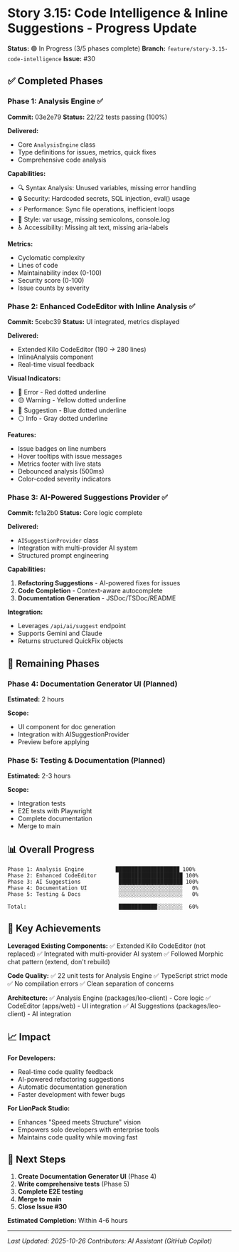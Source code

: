 # Story 3.15: Code Intelligence & Inline Suggestions - Progress Update

**Status:** 🟢 In Progress (3/5 phases complete)
**Branch:** `feature/story-3.15-code-intelligence`
**Issue:** #30

## ✅ Completed Phases

### Phase 1: Analysis Engine ✅
**Commit:** 03e2e79
**Status:** 22/22 tests passing (100%)

**Delivered:**
- Core `AnalysisEngine` class
- Type definitions for issues, metrics, quick fixes
- Comprehensive code analysis

**Capabilities:**
- 🔍 Syntax Analysis: Unused variables, missing error handling
- 🔒 Security: Hardcoded secrets, SQL injection, eval() usage
- ⚡ Performance: Sync file operations, inefficient loops
- 🎨 Style: var usage, missing semicolons, console.log
- ♿ Accessibility: Missing alt text, missing aria-labels

**Metrics:**
- Cyclomatic complexity
- Lines of code
- Maintainability index (0-100)
- Security score (0-100)
- Issue counts by severity

### Phase 2: Enhanced CodeEditor with Inline Analysis ✅
**Commit:** 5cebc39
**Status:** UI integrated, metrics displayed

**Delivered:**
- Extended Kilo CodeEditor (190 → 280 lines)
- InlineAnalysis component
- Real-time visual feedback

**Visual Indicators:**
- 🔴 Error - Red dotted underline
- 🟡 Warning - Yellow dotted underline
- 🔵 Suggestion - Blue dotted underline
- ⚪ Info - Gray dotted underline

**Features:**
- Issue badges on line numbers
- Hover tooltips with issue messages
- Metrics footer with live stats
- Debounced analysis (500ms)
- Color-coded severity indicators

### Phase 3: AI-Powered Suggestions Provider ✅
**Commit:** fc1a2b0
**Status:** Core logic complete

**Delivered:**
- `AISuggestionProvider` class
- Integration with multi-provider AI system
- Structured prompt engineering

**Capabilities:**
1. **Refactoring Suggestions** - AI-powered fixes for issues
2. **Code Completion** - Context-aware autocomplete
3. **Documentation Generation** - JSDoc/TSDoc/README

**Integration:**
- Leverages `/api/ai/suggest` endpoint
- Supports Gemini and Claude
- Returns structured QuickFix objects

## 🔄 Remaining Phases

### Phase 4: Documentation Generator UI (Planned)
**Estimated:** 2 hours

**Scope:**
- UI component for doc generation
- Integration with AISuggestionProvider
- Preview before applying

### Phase 5: Testing & Documentation (Planned)
**Estimated:** 2-3 hours

**Scope:**
- Integration tests
- E2E tests with Playwright
- Complete documentation
- Merge to main

## 📊 Overall Progress

```
Phase 1: Analysis Engine          ████████████████████ 100%
Phase 2: Enhanced CodeEditor       ████████████████████ 100%
Phase 3: AI Suggestions            ████████████████████ 100%
Phase 4: Documentation UI          ░░░░░░░░░░░░░░░░░░░░   0%
Phase 5: Testing & Docs            ░░░░░░░░░░░░░░░░░░░░   0%

Total:                             ████████████░░░░░░░░  60%
```

## 🎯 Key Achievements

**Leveraged Existing Components:**
✅ Extended Kilo CodeEditor (not replaced)
✅ Integrated with multi-provider AI system
✅ Followed Morphic chat pattern (extend, don't rebuild)

**Code Quality:**
✅ 22 unit tests for Analysis Engine
✅ TypeScript strict mode
✅ No compilation errors
✅ Clean separation of concerns

**Architecture:**
✅ Analysis Engine (packages/leo-client) - Core logic
✅ CodeEditor (apps/web) - UI integration
✅ AI Suggestions (packages/leo-client) - AI integration

## 📈 Impact

**For Developers:**
- Real-time code quality feedback
- AI-powered refactoring suggestions
- Automatic documentation generation
- Faster development with fewer bugs

**For LionPack Studio:**
- Enhances "Speed meets Structure" vision
- Empowers solo developers with enterprise tools
- Maintains code quality while moving fast

## 🚀 Next Steps

1. **Create Documentation Generator UI** (Phase 4)
2. **Write comprehensive tests** (Phase 5)
3. **Complete E2E testing**
4. **Merge to main**
5. **Close Issue #30**

**Estimated Completion:** Within 4-6 hours

---

*Last Updated: 2025-10-26*
*Contributors: AI Assistant (GitHub Copilot)*
